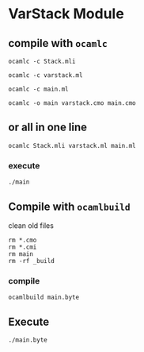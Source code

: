 # VarStack Module

## compile with `ocamlc`
```
ocamlc -c Stack.mli

ocamlc -c varstack.ml

ocamlc -c main.ml

ocamlc -o main varstack.cmo main.cmo
```
## or all in one line
```
ocamlc Stack.mli varstack.ml main.ml
```
### execute
```
./main
```

## Compile with `ocamlbuild`
clean old files
```
rm *.cmo
rm *.cmi
rm main
rm -rf _build
```
### compile
```
ocamlbuild main.byte
```
## Execute
```
./main.byte
```
